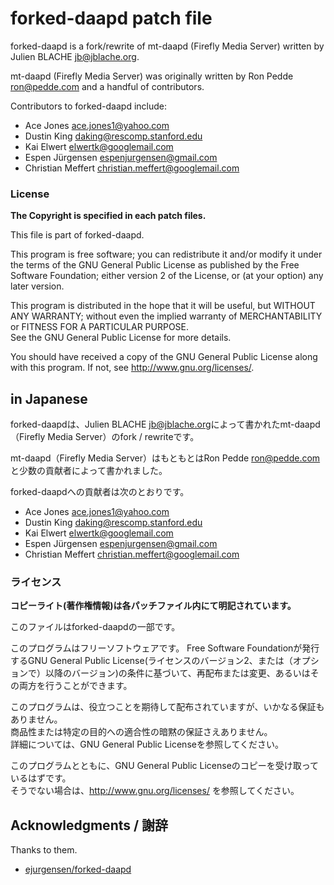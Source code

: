 # forked-daapd patch file

forked-daapd is a fork/rewrite of mt-daapd (Firefly Media Server) written by Julien BLACHE <jb@jblache.org>.

mt-daapd (Firefly Media Server) was originally written by Ron Pedde <ron@pedde.com> and a handful of contributors.

Contributors to forked-daapd include:  
 - Ace Jones <ace.jones1@yahoo.com>
 - Dustin King <daking@rescomp.stanford.edu>
 - Kai Elwert <elwertk@googlemail.com>
 - Espen Jürgensen <espenjurgensen@gmail.com>
 - Christian Meffert <christian.meffert@googlemail.com>

### **License**
**The Copyright is specified in each patch files.**

This file is part of forked-daapd.

This program is free software; you can redistribute it and/or modify it under the terms of the GNU General Public License as published by the Free Software Foundation; either version 2 of the License, or (at your option) any later version.

This program is distributed in the hope that it will be useful, but WITHOUT ANY WARRANTY; without even the implied warranty of MERCHANTABILITY or FITNESS FOR A PARTICULAR PURPOSE.  
See the GNU General Public License for more details.

You should have received a copy of the GNU General Public License along with this program. If not, see http://www.gnu.org/licenses/.


## in Japanese

forked-daapdは、Julien BLACHE <jb@jblache.org>によって書かれたmt-daapd（Firefly Media Server）のfork / rewriteです。

mt-daapd（Firefly Media Server）はもともとはRon Pedde <ron@pedde.com>と少数の貢献者によって書かれました。

forked-daapdへの貢献者は次のとおりです。
 - Ace Jones <ace.jones1@yahoo.com>
 - Dustin King <daking@rescomp.stanford.edu>
 - Kai Elwert <elwertk@googlemail.com>
 - Espen Jürgensen <espenjurgensen@gmail.com>
 - Christian Meffert <christian.meffert@googlemail.com>

### ライセンス
**コピーライト(著作権情報)は各パッチファイル内にて明記されています。**

このファイルはforked-daapdの一部です。

このプログラムはフリーソフトウェアです。 Free Software Foundationが発行するGNU General Public License(ライセンスのバージョン2、または（オプションで）以降のバージョン)の条件に基づいて、再配布または変更、あるいはその両方を行うことができます。

このプログラムは、役立つことを期待して配布されていますが、いかなる保証もありません。  
商品性または特定の目的への適合性の暗黙の保証さえありません。  
詳細については、GNU General Public Licenseを参照してください。

このプログラムとともに、GNU General Public Licenseのコピーを受け取っているはずです。  
そうでない場合は、http://www.gnu.org/licenses/ を参照してください。

## Acknowledgments / 謝辞
Thanks to them.

 - [ejurgensen/forked-daapd](https://github.com/ejurgensen/forked-daapd)
